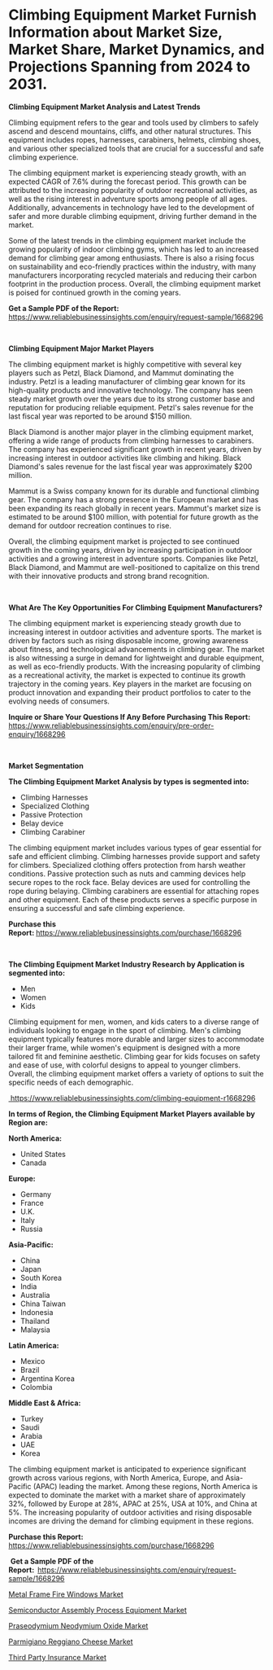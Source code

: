 <p><h1>Climbing Equipment Market Furnish Information about Market Size, Market Share, Market Dynamics, and Projections Spanning from 2024 to 2031.</h1></p><p><strong>Climbing Equipment Market Analysis and Latest Trends</strong></p>
<p><p>Climbing equipment refers to the gear and tools used by climbers to safely ascend and descend mountains, cliffs, and other natural structures. This equipment includes ropes, harnesses, carabiners, helmets, climbing shoes, and various other specialized tools that are crucial for a successful and safe climbing experience.</p><p>The climbing equipment market is experiencing steady growth, with an expected CAGR of 7.6% during the forecast period. This growth can be attributed to the increasing popularity of outdoor recreational activities, as well as the rising interest in adventure sports among people of all ages. Additionally, advancements in technology have led to the development of safer and more durable climbing equipment, driving further demand in the market.</p><p>Some of the latest trends in the climbing equipment market include the growing popularity of indoor climbing gyms, which has led to an increased demand for climbing gear among enthusiasts. There is also a rising focus on sustainability and eco-friendly practices within the industry, with many manufacturers incorporating recycled materials and reducing their carbon footprint in the production process. Overall, the climbing equipment market is poised for continued growth in the coming years.</p></p>
<p><strong>Get a Sample PDF of the Report:&nbsp;</strong> <a href="https://www.reliablebusinessinsights.com/enquiry/request-sample/1668296">https://www.reliablebusinessinsights.com/enquiry/request-sample/1668296</a></p>
<p>&nbsp;</p>
<p><strong>Climbing Equipment Major Market Players</strong></p>
<p><p>The climbing equipment market is highly competitive with several key players such as Petzl, Black Diamond, and Mammut dominating the industry. Petzl is a leading manufacturer of climbing gear known for its high-quality products and innovative technology. The company has seen steady market growth over the years due to its strong customer base and reputation for producing reliable equipment. Petzl's sales revenue for the last fiscal year was reported to be around $150 million.</p><p>Black Diamond is another major player in the climbing equipment market, offering a wide range of products from climbing harnesses to carabiners. The company has experienced significant growth in recent years, driven by increasing interest in outdoor activities like climbing and hiking. Black Diamond's sales revenue for the last fiscal year was approximately $200 million.</p><p>Mammut is a Swiss company known for its durable and functional climbing gear. The company has a strong presence in the European market and has been expanding its reach globally in recent years. Mammut's market size is estimated to be around $100 million, with potential for future growth as the demand for outdoor recreation continues to rise.</p><p>Overall, the climbing equipment market is projected to see continued growth in the coming years, driven by increasing participation in outdoor activities and a growing interest in adventure sports. Companies like Petzl, Black Diamond, and Mammut are well-positioned to capitalize on this trend with their innovative products and strong brand recognition.</p></p>
<p>&nbsp;</p>
<p><strong>What Are The Key Opportunities For Climbing Equipment Manufacturers?</strong></p>
<p><p>The climbing equipment market is experiencing steady growth due to increasing interest in outdoor activities and adventure sports. The market is driven by factors such as rising disposable income, growing awareness about fitness, and technological advancements in climbing gear. The market is also witnessing a surge in demand for lightweight and durable equipment, as well as eco-friendly products. With the increasing popularity of climbing as a recreational activity, the market is expected to continue its growth trajectory in the coming years. Key players in the market are focusing on product innovation and expanding their product portfolios to cater to the evolving needs of consumers.</p></p>
<p><strong>Inquire or Share Your Questions If Any Before Purchasing This Report:</strong> <a href="https://www.reliablebusinessinsights.com/enquiry/pre-order-enquiry/1668296">https://www.reliablebusinessinsights.com/enquiry/pre-order-enquiry/1668296</a></p>
<p>&nbsp;</p>
<p><strong>Market Segmentation</strong></p>
<p><strong>The Climbing Equipment Market Analysis by types is segmented into:</strong></p>
<p><ul><li>Climbing Harnesses</li><li>Specialized Clothing</li><li>Passive Protection</li><li>Belay device</li><li>Climbing Carabiner</li></ul></p>
<p><p>The climbing equipment market includes various types of gear essential for safe and efficient climbing. Climbing harnesses provide support and safety for climbers. Specialized clothing offers protection from harsh weather conditions. Passive protection such as nuts and camming devices help secure ropes to the rock face. Belay devices are used for controlling the rope during belaying. Climbing carabiners are essential for attaching ropes and other equipment. Each of these products serves a specific purpose in ensuring a successful and safe climbing experience.</p></p>
<p><strong>Purchase this Report:&nbsp;</strong><a href="https://www.reliablebusinessinsights.com/purchase/1668296">https://www.reliablebusinessinsights.com/purchase/1668296</a></p>
<p>&nbsp;</p>
<p><strong>The Climbing Equipment Market Industry Research by Application is segmented into:</strong></p>
<p><ul><li>Men</li><li>Women</li><li>Kids</li></ul></p>
<p><p>Climbing equipment for men, women, and kids caters to a diverse range of individuals looking to engage in the sport of climbing. Men's climbing equipment typically features more durable and larger sizes to accommodate their larger frame, while women's equipment is designed with a more tailored fit and feminine aesthetic. Climbing gear for kids focuses on safety and ease of use, with colorful designs to appeal to younger climbers. Overall, the climbing equipment market offers a variety of options to suit the specific needs of each demographic.</p></p>
<p><a href="https://www.reliablebusinessinsights.com/climbing-equipment-r1668296">&nbsp;https://www.reliablebusinessinsights.com/climbing-equipment-r1668296</a></p>
<p><strong>In terms of Region, the Climbing Equipment Market Players available by Region are:</strong></p>
<p>
    <p> <strong> North America: </strong>
        <ul>
            <li>United States</li>
            <li>Canada</li>
        </ul>
        </p> 
    <p> <strong> Europe: </strong>
        <ul>
            <li>Germany</li>
            <li>France</li>
            <li>U.K.</li>
            <li>Italy</li>
            <li>Russia</li>
        </ul>
        </p> 
    <p> <strong> Asia-Pacific: </strong>
        <ul>
            <li>China</li>
            <li>Japan</li>
            <li>South Korea</li>
            <li>India</li>
            <li>Australia</li>
            <li>China Taiwan</li>
            <li>Indonesia</li>
            <li>Thailand</li>
            <li>Malaysia</li>
        </ul>
        </p> 
    <p> <strong> Latin America: </strong>
        <ul>
            <li>Mexico</li>
            <li>Brazil</li>
            <li>Argentina Korea</li>
            <li>Colombia</li>
        </ul>
        </p> 
    <p> <strong> Middle East & Africa: </strong>
        <ul>
            <li>Turkey</li>
            <li>Saudi</li>
            <li>Arabia</li>
            <li>UAE</li>
            <li>Korea</li>
        </ul>
    </p>
    </p>
<p><p>The climbing equipment market is anticipated to experience significant growth across various regions, with North America, Europe, and Asia-Pacific (APAC) leading the market. Among these regions, North America is expected to dominate the market with a market share of approximately 32%, followed by Europe at 28%, APAC at 25%, USA at 10%, and China at 5%. The increasing popularity of outdoor activities and rising disposable incomes are driving the demand for climbing equipment in these regions.</p></p>
<p><strong>Purchase this Report: </strong><a href="https://www.reliablebusinessinsights.com/purchase/1668296">https://www.reliablebusinessinsights.com/purchase/1668296</a></p>
<p>&nbsp;<strong>Get a Sample PDF of the Report:&nbsp;&nbsp;</strong><a href="https://www.reliablebusinessinsights.com/enquiry/request-sample/1668296">https://www.reliablebusinessinsights.com/enquiry/request-sample/1668296</a></p>
<p><strong></strong></p>
<p><p><a href="https://www.linkedin.com/pulse/insights-metal-frame-fire-windows-market-players-size-geographical-5laqe?trackingId=Aly9HWyVQPmrRSF2clBx2w%3D%3D">Metal Frame Fire Windows Market</a></p><p><a href="https://www.linkedin.com/pulse/comprehensive-analysis-global-semiconductor-assembly-process-r6e4e?trackingId=sH62E%2FJpRHqseu33ySYgww%3D%3D">Semiconductor Assembly Process Equipment Market</a></p><p><a href="https://github.com/LarryPearsongXXfvf/Market-Research-Report-List-1/blob/main/praseodymium-neodymium-oxide-market.md">Praseodymium Neodymium Oxide Market</a></p><p><a href="https://medium.com/@andrew.gibson967/emerging-trends-in-parmigiano-reggiano-cheese-market-global-outlook-and-future-prospects-from-2024-7263f71ba8b2">Parmigiano Reggiano Cheese Market</a></p><p><a href="https://github.com/brendafegmorris532/Market-Research-Report-List-2/blob/main/third-party-insurance-market.md">Third Party Insurance Market</a></p></p>